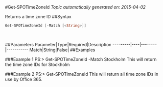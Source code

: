 #Get-SPOTimeZoneId
*Topic automatically generated on: 2015-04-02*

Returns a time zone ID
##Syntax
```powershell
Get-SPOTimeZoneId [-Match [<String>]]
```
&nbsp;

##Parameters
Parameter|Type|Required|Description
---------|----|--------|-----------
Match|String|False|
##Examples

###Example 1
    PS:> Get-SPOTimeZoneId -Match Stockholm
This will return the time zone IDs for Stockholm
    

###Example 2
    PS:> Get-SPOTimeZoneId
This will return all time zone IDs in use by Office 365.
 
